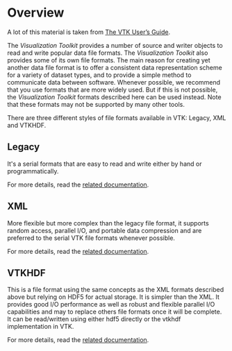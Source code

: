# Overview

A lot of this material is taken from [The VTK User’s Guide](https://www.kitware.com/products/books/VTKUsersGuide.pdf).

The *Visualization Toolkit* provides a number of source and writer objects to read and write popular data file formats. The *Visualization Toolkit* also provides some of its own file formats. The main reason for creating yet another data file format is to offer a consistent data representation scheme for a variety of dataset types, and to provide a simple method to communicate data between software. Whenever possible, we recommend that you use formats that are more widely used. But if this is not possible, the *Visualization Toolkit* formats described here can be used instead. Note that these formats may not be supported by many other tools.

There are three different styles of file formats available in VTK: Legacy, XML and VTKHDF.


## Legacy

It's a serial formats that are easy to read and write either by hand or programmatically.

For more details, read the [related documentation](vtk_legacy_file_format.md).

## XML

More flexible but more complex than the legacy file format, it supports random access, parallel I/O, and portable data compression and are preferred to the serial VTK file formats whenever possible.

For more details, read the [related documentation](vtkxml_file_format.md).


## VTKHDF

This is a file format using the same concepts as the XML formats described above but relying on HDF5 for actual storage. It is simpler than the XML. It provides good I/O performance as well as robust and flexible parallel I/O capabilities and may to replace others file formats once it will be complete. It can be read/written using either hdf5 directly or the vtkhdf implementation in VTK.

For more details, read the [related documentation](vtkhdf_file_format/index.md).
